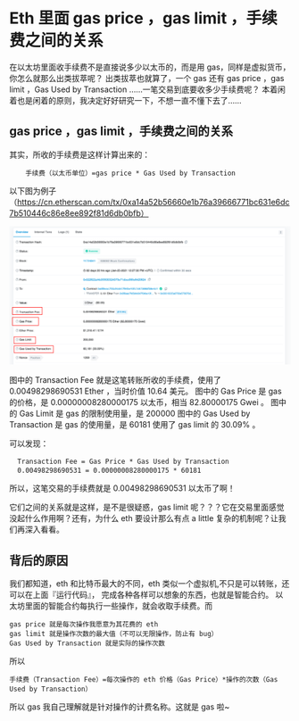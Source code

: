 # Eth 里面 gas price ，gas limit ，手续费之间的关系
在以太坊里面收手续费不是直接说多少以太币的，而是用 gas，同样是虚拟货币，你怎么就那么出类拔萃呢？
出类拔萃也就算了，一个 gas 还有 gas price ，gas limit ，Gas Used by Transaction ……一笔交易到底要收多少手续费呢？
本着闲着也是闲着的原则，我决定好好研究一下，不想一直不懂下去了……
## gas price ，gas limit ，手续费之间的关系
其实，所收的手续费是这样计算出来的：

        手续费（以太币单位）=gas price * Gas Used by Transaction

以下图为例子（https://cn.etherscan.com/tx/0xa14a52b56660e1b76a39666771bc631e6dc7b510446c86e8ee892f81d6db0bfb）

![img.png](gas例子.png)

图中的 Transaction Fee 就是这笔转账所收的手续费，使用了 0.00498298690531 Ether ，当时价值 10.64 美元。
图中的 Gas Price 是 gas 的价格，是 0.00000008280000175 以太币，相当 82.80000175 Gwei 。
图中的 Gas Limit 是 gas 的限制使用量，是 200000
图中的 Gas Used by Transaction 是 gas 的使用量，是 60181 使用了 gas limit 的 30.09% 。

可以发现：

      Transaction Fee = Gas Price * Gas Used by Transaction
      0.00498298690531 = 0.00000008280000175 * 60181

所以，这笔交易的手续费就是 0.00498298690531 以太币了啊！

它们之间的关系就是这样，是不是很疑惑，gas limit 呢？？？它在交易里面感觉没起什么作用啊？还有，为什么 eth 要设计那么有点 a little 复杂的机制呢？让我们再深入看看。
## 背后的原因
我们都知道，eth 和比特币最大的不同，eth 类似一个虚拟机,不只是可以转账，还可以在上面『运行代码』，
完成各种各样可以想象的东西，也就是智能合约。
以太坊里面的智能合约每执行一些操作，就会收取手续费。而 

    gas price 就是每次操作我愿意为其花费的 eth
    gas limit 就是操作次数的最大值（不可以无限操作，防止有 bug）
    Gas Used by Transaction 就是实际的操作次数

所以

    手续费（Transaction Fee）=每次操作的 eth 价格（Gas Price）*操作的次数（Gas Used by Transaction）

所以 gas 我自己理解就是针对操作的计费名称。这就是 gas 啦~